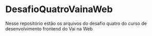 # DesafioQuatroVainaWeb
 Nesse repositório estão os arquivos do desafio quatro do curso de desenvolvimento frontend do Vai na Web
